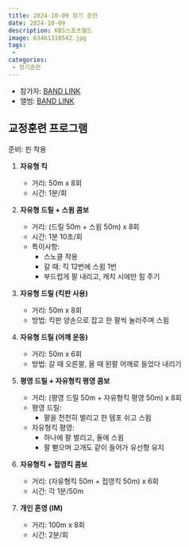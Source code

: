 ```yaml
---
title: 2024-10-09 정기 훈련
date: 2024-10-09
description: KBS스포츠월드
image: 63461310542.jpg
tags:
 - 
categories:
 - 정기훈련
---
```


- 참가자: [BAND LINK](https://band.us/band/93484357/schedule/4%2F93484357%2F496822111%2F19700101)
- 앨범: [BAND LINK](https://band.us/band/93484357/album/82440452)

## 교정훈련 프로그램

준비: 핀 착용

1. **자유형 킥**
   - 거리: 50m x 8회
   - 시간: 1분/회

2. **자유형 드릴 + 스윔 콤보**
   - 거리: (드릴 50m + 스윔 50m) x 8회
   - 시간: 1분 10초/회
   - 특이사항:
     * 스노클 착용
     * 갈 때: 킥 12번에 스윔 1번
     * 부드럽게 팔 내리고, 캐치 시에만 힘 주기

3. **자유형 드릴 (킥판 사용)**
   - 거리: 50m x 8회
   - 방법: 킥판 양손으로 잡고 한 팔씩 눌러주며 스윔

4. **자유형 드릴 (어깨 운동)**
   - 거리: 50m x 6회
   - 방법: 갈 때 오른팔, 올 때 왼팔 어깨로 들었다 내리기

5. **평영 드릴 + 자유형킥 평영 콤보**
   - 거리: (평영 드릴 50m + 자유형킥 평영 50m) x 8회
   - 평영 드릴:
     * 팔을 천천히 벌리고 한 템포 쉬고 스윔
   - 자유형킥 평영:
     * 하나에 팔 벌리고, 둘에 스윔
     * 팔 뻗으며 고개도 같이 들어가 유선형 유지

6. **자유형킥 + 접영킥 콤보**
   - 거리: (자유형킥 50m + 접영킥 50m) x 6회
   - 시간: 각 1분/50m

7. **개인 혼영 (IM)**
   - 거리: 100m x 8회
   - 시간: 2분/회